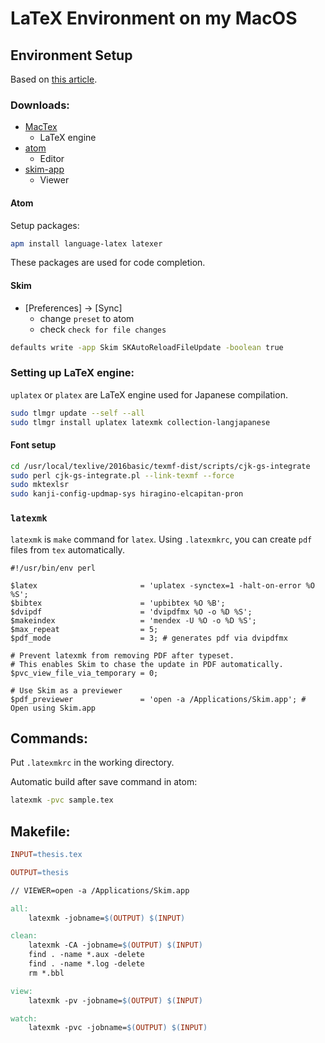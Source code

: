 # LaTeX Environment on my MacOS

## Environment Setup

Based on [this article](https://qiita.com/ken0nek/items/f98f88c9c45d8499786e).

### Downloads:

- [MacTex](http://www.tug.org/mactex/)
  - LaTeX engine
- [atom](https://qiita.com/ken0nek/items/f98f88c9c45d8499786e)
  - Editor
- [skim-app](https://skim-app.sourceforge.io/)
  - Viewer

#### Atom

Setup packages:

```bash
apm install language-latex latexer
```

These packages are used for code completion.

#### Skim

- \[Preferences\] -> \[Sync\]
  - change `preset` to atom
  - check `check for file changes`

```bash
defaults write -app Skim SKAutoReloadFileUpdate -boolean true
```

### Setting up LaTeX engine:

`uplatex` or `platex` are LaTeX engine used for Japanese compilation.

```bash
sudo tlmgr update --self --all
sudo tlmgr install uplatex latexmk collection-langjapanese
```

#### Font setup

```bash
cd /usr/local/texlive/2016basic/texmf-dist/scripts/cjk-gs-integrate
sudo perl cjk-gs-integrate.pl --link-texmf --force
sudo mktexlsr
sudo kanji-config-updmap-sys hiragino-elcapitan-pron
```

### `latexmk`

`latexmk` is `make` command for `latex`.
Using `.latexmkrc`, you can create `pdf` files from `tex` automatically.


```latexmkrc
#!/usr/bin/env perl

$latex                       = 'uplatex -synctex=1 -halt-on-error %O %S';
$bibtex                      = 'upbibtex %O %B';
$dvipdf                      = 'dvipdfmx %O -o %D %S';
$makeindex                   = 'mendex -U %O -o %D %S';
$max_repeat                  = 5;
$pdf_mode                    = 3; # generates pdf via dvipdfmx

# Prevent latexmk from removing PDF after typeset.
# This enables Skim to chase the update in PDF automatically.
$pvc_view_file_via_temporary = 0;

# Use Skim as a previewer
$pdf_previewer               = 'open -a /Applications/Skim.app'; # Open using Skim.app
```

## Commands:

Put `.latexmkrc` in the working directory.

Automatic build after save command in atom:

```bash
latexmk -pvc sample.tex
```

## Makefile:

```Makefile
INPUT=thesis.tex

OUTPUT=thesis

// VIEWER=open -a /Applications/Skim.app

all:
    latexmk -jobname=$(OUTPUT) $(INPUT)

clean:
    latexmk -CA -jobname=$(OUTPUT) $(INPUT)
    find . -name *.aux -delete
    find . -name *.log -delete
    rm *.bbl

view:
    latexmk -pv -jobname=$(OUTPUT) $(INPUT)

watch:
    latexmk -pvc -jobname=$(OUTPUT) $(INPUT)
```
